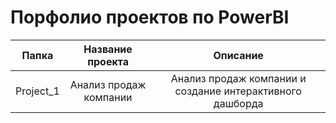 # Порфолио проектов по PowerBI

|Папка|Название проекта|Описание|
|:---:|:---:|:---:|
|Project_1|Анализ продаж компании|Анализ продаж компании и создание интерактивного дашборда|
